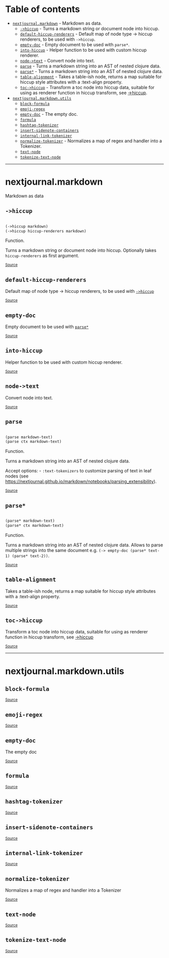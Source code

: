 # Table of contents
-  [`nextjournal.markdown`](#nextjournal.markdown)  - Markdown as data.
    -  [`->hiccup`](#nextjournal.markdown/->hiccup) - Turns a markdown string or document node into hiccup.
    -  [`default-hiccup-renderers`](#nextjournal.markdown/default-hiccup-renderers) - Default map of node type -> hiccup renderers, to be used with <code>-&gt;hiccup</code>.
    -  [`empty-doc`](#nextjournal.markdown/empty-doc) - Empty document to be used with <code>parse*</code>.
    -  [`into-hiccup`](#nextjournal.markdown/into-hiccup) - Helper function to be used with custom hiccup renderer.
    -  [`node->text`](#nextjournal.markdown/node->text) - Convert node into text.
    -  [`parse`](#nextjournal.markdown/parse) - Turns a markdown string into an AST of nested clojure data.
    -  [`parse*`](#nextjournal.markdown/parse*) - Turns a markdown string into an AST of nested clojure data.
    -  [`table-alignment`](#nextjournal.markdown/table-alignment) - Takes a table-ish node, returns a map suitable for hiccup style attributes with a :text-align property.
    -  [`toc->hiccup`](#nextjournal.markdown/toc->hiccup) - Transform a toc node into hiccup data, suitable for using as renderer function in hiccup transform, see [->hiccup](#markdown.transform/toc->hiccup).
-  [`nextjournal.markdown.utils`](#nextjournal.markdown.utils) 
    -  [`block-formula`](#nextjournal.markdown.utils/block-formula)
    -  [`emoji-regex`](#nextjournal.markdown.utils/emoji-regex)
    -  [`empty-doc`](#nextjournal.markdown.utils/empty-doc) - The empty doc.
    -  [`formula`](#nextjournal.markdown.utils/formula)
    -  [`hashtag-tokenizer`](#nextjournal.markdown.utils/hashtag-tokenizer)
    -  [`insert-sidenote-containers`](#nextjournal.markdown.utils/insert-sidenote-containers)
    -  [`internal-link-tokenizer`](#nextjournal.markdown.utils/internal-link-tokenizer)
    -  [`normalize-tokenizer`](#nextjournal.markdown.utils/normalize-tokenizer) - Normalizes a map of regex and handler into a Tokenizer.
    -  [`text-node`](#nextjournal.markdown.utils/text-node)
    -  [`tokenize-text-node`](#nextjournal.markdown.utils/tokenize-text-node)

-----
# <a name="nextjournal.markdown">nextjournal.markdown</a>


Markdown as data




## <a name="nextjournal.markdown/->hiccup">`->hiccup`</a>
``` clojure

(->hiccup markdown)
(->hiccup hiccup-renderers markdown)
```
Function.

Turns a markdown string or document node into hiccup. Optionally takes
  `hiccup-renderers` as first argument.
<p><sub><a href="https://github.com/nextjournal/markdown/blob/main/src/nextjournal/markdown.cljc#L45-L53">Source</a></sub></p>

## <a name="nextjournal.markdown/default-hiccup-renderers">`default-hiccup-renderers`</a>




Default map of node type -> hiccup renderers, to be used with [`->hiccup`](#nextjournal.markdown/->hiccup)
<p><sub><a href="https://github.com/nextjournal/markdown/blob/main/src/nextjournal/markdown.cljc#L41-L43">Source</a></sub></p>

## <a name="nextjournal.markdown/empty-doc">`empty-doc`</a>




Empty document to be used with [`parse*`](#nextjournal.markdown/parse*)
<p><sub><a href="https://github.com/nextjournal/markdown/blob/main/src/nextjournal/markdown.cljc#L8-L10">Source</a></sub></p>

## <a name="nextjournal.markdown/into-hiccup">`into-hiccup`</a>




Helper function to be used with custom hiccup renderer.
<p><sub><a href="https://github.com/nextjournal/markdown/blob/main/src/nextjournal/markdown.cljc#L59-L61">Source</a></sub></p>

## <a name="nextjournal.markdown/node->text">`node->text`</a>




Convert node into text.
<p><sub><a href="https://github.com/nextjournal/markdown/blob/main/src/nextjournal/markdown.cljc#L55-L57">Source</a></sub></p>

## <a name="nextjournal.markdown/parse">`parse`</a>
``` clojure

(parse markdown-text)
(parse ctx markdown-text)
```
Function.

Turns a markdown string into an AST of nested clojure data.

  Accept options:
    - `:text-tokenizers` to customize parsing of text in leaf nodes (see https://nextjournal.github.io/markdown/notebooks/parsing_extensibility).
  
<p><sub><a href="https://github.com/nextjournal/markdown/blob/main/src/nextjournal/markdown.cljc#L22-L37">Source</a></sub></p>

## <a name="nextjournal.markdown/parse*">`parse*`</a>
``` clojure

(parse* markdown-text)
(parse* ctx markdown-text)
```
Function.

Turns a markdown string into an AST of nested clojure data.
  Allows to parse multiple strings into the same document
  e.g. `(-> empty-doc (parse* text-1) (parse* text-2))`.
<p><sub><a href="https://github.com/nextjournal/markdown/blob/main/src/nextjournal/markdown.cljc#L12-L20">Source</a></sub></p>

## <a name="nextjournal.markdown/table-alignment">`table-alignment`</a>




Takes a table-ish node, returns a map suitable for hiccup style attributes with a :text-align property.
<p><sub><a href="https://github.com/nextjournal/markdown/blob/main/src/nextjournal/markdown.cljc#L63-L65">Source</a></sub></p>

## <a name="nextjournal.markdown/toc->hiccup">`toc->hiccup`</a>




Transform a toc node into hiccup data, suitable for using as renderer function in hiccup transform, see [->hiccup](#markdown.transform/toc->hiccup)
<p><sub><a href="https://github.com/nextjournal/markdown/blob/main/src/nextjournal/markdown.cljc#L67-L69">Source</a></sub></p>

-----
# <a name="nextjournal.markdown.utils">nextjournal.markdown.utils</a>






## <a name="nextjournal.markdown.utils/block-formula">`block-formula`</a>



<p><sub><a href="https://github.com/nextjournal/markdown/blob/main/src/nextjournal/markdown/utils.cljc#L24-L24">Source</a></sub></p>

## <a name="nextjournal.markdown.utils/emoji-regex">`emoji-regex`</a>



<p><sub><a href="https://github.com/nextjournal/markdown/blob/main/src/nextjournal/markdown/utils.cljc#L28-L28">Source</a></sub></p>

## <a name="nextjournal.markdown.utils/empty-doc">`empty-doc`</a>




The empty doc
<p><sub><a href="https://github.com/nextjournal/markdown/blob/main/src/nextjournal/markdown/utils.cljc#L6-L8">Source</a></sub></p>

## <a name="nextjournal.markdown.utils/formula">`formula`</a>



<p><sub><a href="https://github.com/nextjournal/markdown/blob/main/src/nextjournal/markdown/utils.cljc#L22-L22">Source</a></sub></p>

## <a name="nextjournal.markdown.utils/hashtag-tokenizer">`hashtag-tokenizer`</a>



<p><sub><a href="https://github.com/nextjournal/markdown/blob/main/src/nextjournal/markdown/utils.cljc#L14-L14">Source</a></sub></p>

## <a name="nextjournal.markdown.utils/insert-sidenote-containers">`insert-sidenote-containers`</a>



<p><sub><a href="https://github.com/nextjournal/markdown/blob/main/src/nextjournal/markdown/utils.cljc#L18-L18">Source</a></sub></p>

## <a name="nextjournal.markdown.utils/internal-link-tokenizer">`internal-link-tokenizer`</a>



<p><sub><a href="https://github.com/nextjournal/markdown/blob/main/src/nextjournal/markdown/utils.cljc#L16-L16">Source</a></sub></p>

## <a name="nextjournal.markdown.utils/normalize-tokenizer">`normalize-tokenizer`</a>




Normalizes a map of regex and handler into a Tokenizer
<p><sub><a href="https://github.com/nextjournal/markdown/blob/main/src/nextjournal/markdown/utils.cljc#L10-L12">Source</a></sub></p>

## <a name="nextjournal.markdown.utils/text-node">`text-node`</a>



<p><sub><a href="https://github.com/nextjournal/markdown/blob/main/src/nextjournal/markdown/utils.cljc#L20-L20">Source</a></sub></p>

## <a name="nextjournal.markdown.utils/tokenize-text-node">`tokenize-text-node`</a>



<p><sub><a href="https://github.com/nextjournal/markdown/blob/main/src/nextjournal/markdown/utils.cljc#L26-L26">Source</a></sub></p>
